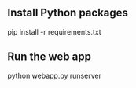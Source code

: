 ## Install Python packages
pip install -r requirements.txt

## Run the web app
python webapp.py runserver

